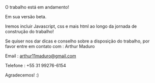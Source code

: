 O trabalho está em andamento!

Em sua versão beta.

Iremos incluir Javascript, css e mais html ao longo da jornada de construção do trabalho!

Se quiser nos dar dicas e conselho sobre a disposição do trabalho, por favor entre em contato com : Arthur Maduro 

Email : arthur11maduro@gmail.com

Telefone : +55 31 99276-6154

Agradecemos! :)
